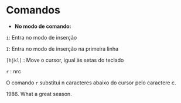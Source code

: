 # **Comandos**

* **No modo de comando:**

`i`: Entra no modo de inserção

`I`: Entra no modo de inserção na primeira linha

`[hjkl]` : Move o cursor, igual às setas do teclado

`r` : nrc

  O comando `r` substitui n caracteres abaixo do cursor pelo caractere c.
  
1986\. What a great season.

